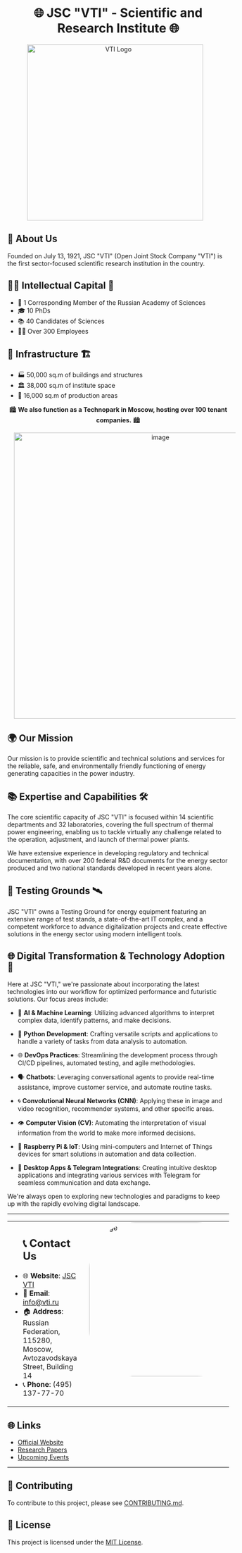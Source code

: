 <div align="center">

# 🌐 JSC "VTI" - Scientific and Research Institute 🌐
  
<p align="center">
  <img src="https://vti.ru/templates/vti//images/logo.png" alt="VTI Logo" width="400" style="vertical-align:middle; margin-right: 15px;">
</p>


</div>

## 🌟 About Us

Founded on July 13, 1921, JSC "VTI" (Open Joint Stock Company "VTI") is the first sector-focused scientific research institution in the country.

## 👩‍🔬 Intellectual Capital 🧠

- 🏅 1 Corresponding Member of the Russian Academy of Sciences
- 🎓 10 PhDs
- 📚 40 Candidates of Sciences
- 🧑‍💻 Over 300 Employees

## 🏢 Infrastructure 🏗️

- 🏭 50,000 sq.m of buildings and structures
- 🏛️ 38,000 sq.m of institute space
- 🏬 16,000 sq.m of production areas

<div align="center">

🏙️ **We also function as a Technopark in Moscow, hosting over 100 tenant companies.** 🏙️

<p align="center">
  <img src="https://github.com/VTI-Digital/.github/assets/99917230/88e9eaae-0393-44c0-a86a-6cdde7b6c0af" alt="image" width="650"style="vertical-align:middle; margin-left: 15px;">
</p>
</div>


## 🌍 Our Mission

Our mission is to provide scientific and technical solutions and services for the reliable, safe, and environmentally friendly functioning of energy generating capacities in the power industry.

## 📚 Expertise and Capabilities 🛠️

The core scientific capacity of JSC "VTI" is focused within 14 scientific departments and 32 laboratories, covering the full spectrum of thermal power engineering, enabling us to tackle virtually any challenge related to the operation, adjustment, and launch of thermal power plants. 

We have extensive experience in developing regulatory and technical documentation, with over 200 federal R&D documents for the energy sector produced and two national standards developed in recent years alone.

## 🧪 Testing Grounds 🛰️

JSC "VTI" owns a Testing Ground for energy equipment featuring an extensive range of test stands, a state-of-the-art IT complex, and a competent workforce to advance digitalization projects and create effective solutions in the energy sector using modern intelligent tools.


## 🌐 Digital Transformation & Technology Adoption 🤖

Here at JSC "VTI," we're passionate about incorporating the latest technologies into our workflow for optimized performance and futuristic solutions. Our focus areas include:

- 🤖 **AI & Machine Learning**: Utilizing advanced algorithms to interpret complex data, identify patterns, and make decisions.
  
- 🐍 **Python Development**: Crafting versatile scripts and applications to handle a variety of tasks from data analysis to automation.
  
- 🌐 **DevOps Practices**: Streamlining the development process through CI/CD pipelines, automated testing, and agile methodologies.
  
- 🗣 **Chatbots**: Leveraging conversational agents to provide real-time assistance, improve customer service, and automate routine tasks.
  
- 🌀 **Convolutional Neural Networks (CNN)**: Applying these in image and video recognition, recommender systems, and other specific areas.
  
- 👁 **Computer Vision (CV)**: Automating the interpretation of visual information from the world to make more informed decisions.

- 🥧 **Raspberry Pi & IoT**: Using mini-computers and Internet of Things devices for smart solutions in automation and data collection.
  
- 💌 **Desktop Apps & Telegram Integrations**: Creating intuitive desktop applications and integrating various services with Telegram for seamless communication and data exchange.

We're always open to exploring new technologies and paradigms to keep up with the rapidly evolving digital landscape.

---

<table style="width: 100%; border-collapse: collapse;">
    <tr>
        <td valign="top" style="width: 70%; padding-right: 20px;">
            <ul>
            <h2> 📞 Contact Us</h2>
            <li>🌐 <b>Website</b>: <a href="https://vti.ru/">JSC VTI</a></li>
            <li>📧 <b>Email</b>: <a href="mailto:info@vti.ru">info@vti.ru</a></li>
            <li>🏠 <b>Address</b>: Russian Federation, 115280, Moscow, Avtozavodskaya Street, Building 14</li>
            <li>📞 <b>Phone</b>: (495) 137-77-70</li>
            </ul>
        </td>
        <td valign="top" style="width: 30%;">
            <div style="border-radius: 30%; overflow: hidden;">
                <img src="https://github.com/VTI-Digital/.github/assets/99917230/d9bf5ad2-2474-4379-b4af-261fef9c5391" alt="image" width="350">
            </div>
        </td>
    </tr>
</table>
      
<div align="left">
<h2> 🌐 Links </h2>

<ul>
  <li><a href="https://vti.ru/">Official Website</a></li>
  <li><a href="https://vti.ru/public/">Research Papers</a></li>
  <li><a href="https://vti.ru/scientific-event/plan-of-scientific-events/">Upcoming Events</a></li>
</ul>
</div>


---

## 🤝 Contributing

To contribute to this project, please see [CONTRIBUTING.md](CONTRIBUTING.md).

## 📜 License

This project is licensed under the [MIT License](LICENSE.md).
